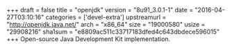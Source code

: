 +++
draft = false
title = "openjdk"
version = "8u91_3.0.1-1"
date = "2016-04-27T03:10:16"
categories = ['devel-extra']
upstreamurl = "http://openjdk.java.net/"
arch = "x86_64"
size = "19000580"
usize = "29908216"
sha1sum = "e8809ac511c33717183dfed4c643dbdece596015"
+++
Open-source Java Development Kit implementation.